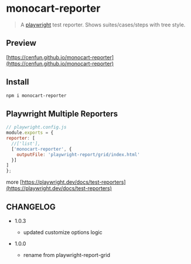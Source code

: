 # monocart-reporter
> A [playwright](https://github.com/microsoft/playwright) test reporter. Shows suites/cases/steps with tree style.

## Preview
[https://cenfun.github.io/monocart-reporter](https://cenfun.github.io/monocart-reporter)

## Install
```sh
npm i monocart-reporter
```

## Playwright Multiple Reporters
```js
// playwright.config.js
module.exports = {
reporter: [
  //['list'],
  ['monocart-reporter', {  
    outputFile: 'playwright-report/grid/index.html'
  }]
]
};
```
more [https://playwright.dev/docs/test-reporters](https://playwright.dev/docs/test-reporters)

## CHANGELOG

* 1.0.3
  - updated customize options logic

* 1.0.0
  - rename from playwright-report-grid